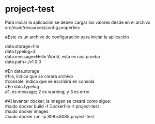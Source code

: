 # project-test

Para iniciar la aplicación se deben cargar los valores desde en el archivo src/main/resources/config.properties <br>

#Este es un archivo de configuración para iniciar la aplicación

data.storage=file<br>
data.typelog=3<br>
data.message=Hello World, esta es una prueba<br>
data.path=./v1.0.0<br>

#En data.storage<br>
#file, indica que se creará archivo<br>
#console, indica que se escribirá en consola<br>
#En data.typelog<br>
#1, es message; 2 es warning; y 3 es error<br>

#Al levantar docker, la imagen se creará como sigue:<br>
#sudo docker build -f Dockerfile -t project-test .<br>
#sudo docker images<br>
#sudo docker run -p 8085:8085 project-test
